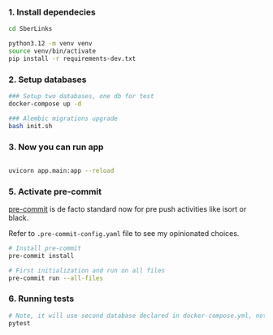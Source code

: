 ### 1. Install dependecies

```bash
cd SberLinks

python3.12 -m venv venv
source venv/bin/activate
pip install -r requirements-dev.txt
```

### 2. Setup databases

```bash
### Setup two databases, one db for test
docker-compose up -d

### Alembic migrations upgrade
bash init.sh
```

### 3. Now you can run app

```bash

uvicorn app.main:app --reload

```

### 5. Activate pre-commit

[pre-commit](https://pre-commit.com/) is de facto standard now for pre push activities like isort or black.

Refer to `.pre-commit-config.yaml` file to see my opinionated choices.

```bash
# Install pre-commit
pre-commit install

# First initialization and run on all files
pre-commit run --all-files
```

### 6. Running tests

```bash
# Note, it will use second database declared in docker-compose.yml, not default one
pytest                                                                    
```